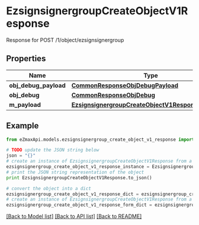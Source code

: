 # EzsignsignergroupCreateObjectV1Response

Response for POST /1/object/ezsignsignergroup

## Properties
Name | Type | Description | Notes
------------ | ------------- | ------------- | -------------
**obj_debug_payload** | [**CommonResponseObjDebugPayload**](CommonResponseObjDebugPayload.md) |  | 
**obj_debug** | [**CommonResponseObjDebug**](CommonResponseObjDebug.md) |  | [optional] 
**m_payload** | [**EzsignsignergroupCreateObjectV1ResponseMPayload**](EzsignsignergroupCreateObjectV1ResponseMPayload.md) |  | 

## Example

```python
from eZmaxApi.models.ezsignsignergroup_create_object_v1_response import EzsignsignergroupCreateObjectV1Response

# TODO update the JSON string below
json = "{}"
# create an instance of EzsignsignergroupCreateObjectV1Response from a JSON string
ezsignsignergroup_create_object_v1_response_instance = EzsignsignergroupCreateObjectV1Response.from_json(json)
# print the JSON string representation of the object
print EzsignsignergroupCreateObjectV1Response.to_json()

# convert the object into a dict
ezsignsignergroup_create_object_v1_response_dict = ezsignsignergroup_create_object_v1_response_instance.to_dict()
# create an instance of EzsignsignergroupCreateObjectV1Response from a dict
ezsignsignergroup_create_object_v1_response_form_dict = ezsignsignergroup_create_object_v1_response.from_dict(ezsignsignergroup_create_object_v1_response_dict)
```
[[Back to Model list]](../README.md#documentation-for-models) [[Back to API list]](../README.md#documentation-for-api-endpoints) [[Back to README]](../README.md)


